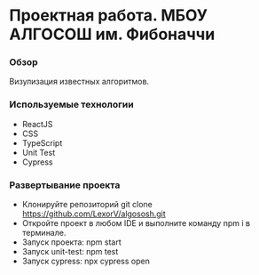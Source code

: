 # Проектная работа. МБОУ АЛГОСОШ им. Фибоначчи
### Обзор
Визулизация известных алгоритмов.
### Используемые технологии
* ReactJS
* CSS
* TypeScript
* Unit Test
* Cypress
### Развертывание проекта
* Клонируйте репозиторий git clone https://github.com/LexorV/algososh.git
* Откройте проект в любом IDE и выполните команду npm i в терминале. 
* Запуск проекта: npm start
* Запуск unit-test: npm test
* Запуск cypress: npx cypress open 

